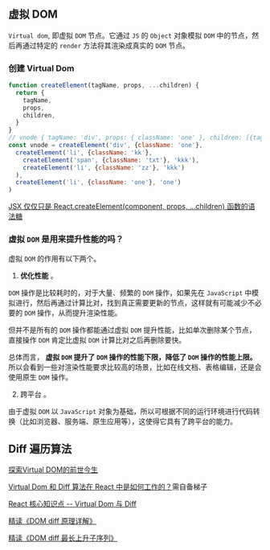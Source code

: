 ## 虚拟 DOM

`Virtual dom`, 即虚拟 `DOM` 节点。它通过 `JS` 的 `Object` 对象模拟 `DOM` 中的节点，然后再通过特定的 `render` 方法将其渲染成真实的 `DOM` 节点。

### 创建 Virtual Dom

```javaScript
function createElement(tagName, props, ...children) {
  return {
    tagName,
    props,
    children,
  }
}
// vnode { tagName: 'div', props: { className: 'one' }, children: [{tagName: 'li', props: { className: 'kk', children: [...] }}, children: [{tagName: 'li', props: { className: 'zz', children: ['kkk'] }}] }
const vnode = createElement('div', {className: 'one'},
  createElement('li', {className: 'kk'},
    createElement('span', {className: 'txt'}, 'kkk'),
    createElement('li', {className: 'zz'}, 'kkk')
  ),
  createElement('li', {className: 'one'}, 'one')
)
```

[JSX 仅仅只是 React.createElement(component, props, ...children) 函数的语法糖](https://reactjs.org/docs/jsx-in-depth.html)

### 虚拟 `DOM` 是用来提升性能的吗？

虚拟 `DOM` 的作用有以下两个。

1. **优化性能** 。

`DOM` 操作是比较耗时的，对于大量、频繁的 `DOM` 操作，如果先在 `JavaScript` 中模拟进行，然后再通过计算比对，找到真正需要更新的节点，这样就有可能减少不必要的 `DOM` 操作，从而提升渲染性能。

但并不是所有的 `DOM` 操作都能通过虚拟 `DOM` 提升性能，比如单次删除某个节点，直接操作 `DOM` 肯定比虚拟 `DOM` 计算比对之后再删除要快。

总体而言， **虚拟 `DOM` 提升了 `DOM` 操作的性能下限，降低了 `DOM` 操作的性能上限。** 所以会看到一些对渲染性能要求比较高的场景，比如在线文档、表格编辑，还是会使用原生 `DOM` 操作。

2. 跨平台 。

由于虚拟 `DOM` 以 `JavaScript` 对象为基础，所以可根据不同的运行环境进行代码转换（比如浏览器、服务端、原生应用等），这使得它具有了跨平台的能力。

## Diff 遍历算法

[探索Virtual DOM的前世今生](https://juejin.cn/post/6844903609667321863)

[Virtual Dom 和 Diff 算法在 React 中是如何工作的？](https://medium.com/@gethylgeorge/how-virtual-dom-and-diffing-works-in-react-6fc805f9f84e)需自备梯子

[React 核心知识点 -- Virtual Dom 与 Diff](https://github.com/pfan123/Articles/issues/62)

[精读《DOM diff 原理详解》](https://github.com/ascoders/weekly/blob/master/%E5%89%8D%E6%B2%BF%E6%8A%80%E6%9C%AF/190.%E7%B2%BE%E8%AF%BB%E3%80%8ADOM%20diff%20%E5%8E%9F%E7%90%86%E8%AF%A6%E8%A7%A3%E3%80%8B.md)

[精读《DOM diff 最长上升子序列》](https://github.com/ascoders/weekly/blob/master/%E5%89%8D%E6%B2%BF%E6%8A%80%E6%9C%AF/192.%E7%B2%BE%E8%AF%BB%E3%80%8ADOM%20diff%20%E6%9C%80%E9%95%BF%E4%B8%8A%E5%8D%87%E5%AD%90%E5%BA%8F%E5%88%97%E3%80%8B.md)
